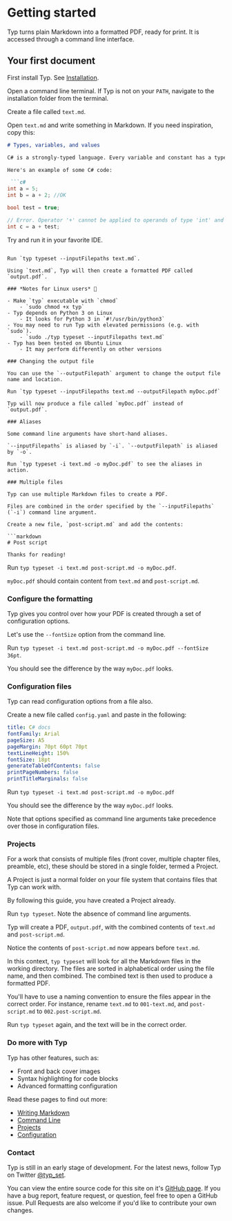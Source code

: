 # Getting started

Typ turns plain Markdown into a formatted PDF, ready for print. It is accessed through a command line interface.

## Your first document

First install Typ. See [Installation](./usage/installation.md).

Open a command line terminal. If Typ is not on your `PATH`, navigate to the installation folder from the terminal.

Create a file called `text.md`.

Open `text.md` and write something in Markdown. If you need inspiration, copy this:

```markdown
# Types, variables, and values

C# is a strongly-typed language. Every variable and constant has a type, as does every expression that evaluates to a value. Every method signature specifies a type for each input parameter and for the return value.

Here's an example of some C# code:

 ```c#
int a = 5;
int b = a + 2; //OK

bool test = true;

// Error. Operator '+' cannot be applied to operands of type 'int' and 'bool'.
int c = a + test;
 ```

Try and run it in your favorite IDE.
```

Run `typ typeset --inputFilepaths text.md`.

Using `text.md`, Typ will then create a formatted PDF called `output.pdf`.

### *Notes for Linux users* 🚨

- Make `typ` executable with `chmod`
    - `sudo chmod +x typ`
- Typ depends on Python 3 on Linux
    - It looks for Python 3 in `#!/usr/bin/python3`
- You may need to run Typ with elevated permissions (e.g. with `sudo`).
    - `sudo ./typ typeset --inputFilepaths text.md`
- Typ has been tested on Ubuntu Linux
    - It may perform differently on other versions

### Changing the output file

You can use the `--outputFilepath` argument to change the output file name and location.

Run `typ typeset --inputFilepaths text.md --outputFilepath myDoc.pdf`

Typ will now produce a file called `myDoc.pdf` instead of `output.pdf`.

### Aliases

Some command line arguments have short-hand aliases.

`--inputFilepaths` is aliased by `-i`. `--outputFilepath` is aliased by `-o`.

Run `typ typeset -i text.md -o myDoc.pdf` to see the aliases in action.

### Multiple files

Typ can use multiple Markdown files to create a PDF.

Files are combined in the order specified by the `--inputFilepaths` (`-i`) command line argument.

Create a new file, `post-script.md` and add the contents:

```markdown
# Post script

Thanks for reading!
```

Run `typ typeset -i text.md post-script.md -o myDoc.pdf`.

`myDoc.pdf` should contain content from `text.md` and `post-script.md`.

### Configure the formatting

Typ gives you control over how your PDF is created through a set of configuration options.

Let's use the `--fontSize` option from the command line.

Run `typ typeset -i text.md post-script.md -o myDoc.pdf --fontSize 36pt`.

You should see the difference by the way `myDoc.pdf` looks.

### Configuration files

Typ can read configuration options from a file also.

Create a new file called `config.yaml` and paste in the following:

```yaml
title: C# docs
fontFamily: Arial
pageSize: A5
pageMargin: 70pt 60pt 70pt
textLineHeight: 150%
fontSize: 18pt
generateTableOfContents: false
printPageNumbers: false
printTitleMarginals: false
```

Run `typ typeset -i text.md post-script.md -o myDoc.pdf`

You should see the difference by the way `myDoc.pdf` looks.

Note that options specified as command line arguments take precedence over those in configuration files.

### Projects

For a work that consists of multiple files (front cover, multiple chapter files, preamble, etc), these should be stored in a single folder, termed a Project.

A Project is just a normal folder on your file system that contains files that Typ can work with.

By following this guide, you have created a Project already.

Run `typ typeset`. Note the absence of command line arguments.

Typ will create a PDF, `output.pdf`, with the combined contents of `text.md` and `post-script.md`.

Notice the contents of `post-script.md` now appears before `text.md`.

In this context, `typ typeset` will look for all the Markdown files in the working directory. The files are sorted in alphabetical order using the file name, and then combined. The combined text is then used to produce a formatted PDF.

You'll have to use a naming convention to ensure the files appear in the correct order. For instance, rename `text.md` to `001-text.md`, and `post-script.md` to `002.post-script.md`.

Run `typ typeset` again, and the text will be in the correct order.

### Do more with Typ

Typ has other features, such as:

- Front and back cover images
- Syntax highlighting for code blocks
- Advanced formatting configuration

Read these pages to find out more:

- [Writing Markdown](./usage/writing-markdown.md)
- [Command Line](./usage/command-line.md)
- [Projects](./usage/projects.md)
- [Configuration](./usage/configuration.md)

### Contact

Typ is still in an early stage of development. For the latest news, follow Typ on Twitter [@typ_set](https://twitter.com/typ_set).

You can view the entire source code for this site on it's [GitHub page](https://github.com/MikielAgutu/typ-site). If you have a bug report, feature request, or question, feel free to open a GitHub issue. Pull Requests are also welcome if you'd like to contribute your own changes.